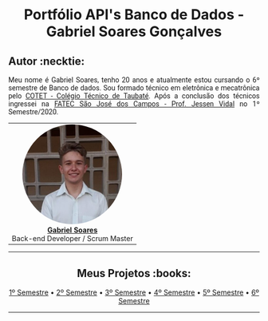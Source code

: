 <html>
<body>
  
 <h1 align="center"> Portfólio API's Banco de Dados - Gabriel Soares Gonçalves</h1>  
  
  <h2> Autor :necktie: </h2>
  
  <p align="justify" style="font-family:roboto;"> Meu nome é Gabriel Soares, tenho 20 anos e atualmente estou cursando o 6º semestre de Banco de dados. Sou formado técnico em eletrônica e mecatrônica pelo <a href="https://www.cotet.com.br/cursos-tecnicos/">COTET - Colégio Técnico de Taubaté</a>. Após a conclusão dos técnicos ingressei na <a href="https://fatecsjc-prd.azurewebsites.net/">FATEC São José dos Campos - Prof. Jessen Vidal</a> no 1º Semestre/2020.</p>
  <p align="justify" style="font-family:roboto;"> </p>
  
  <table align="center">
   <tr>
    <td align="center"><a href="https://www.linkedin.com/in/gabrielsoaresgoncalves/"><img style="border-radius: 50%;" src="https://github.com/GabrielSG20/Portfolio/blob/main/images/GabrielSoares.jfif" width="200px;" alt=""/><br/><b>Gabriel Soares</b></a>
      <br/>
      Back-end Developer / Scrum Master
     </td>
   </tr>
  </table>
  
---

 <h2 align="center"> Meus Projetos :books:</h2>
  <p align="center">
   <a href="https://github.com/GabrielSG20/Portfolio/blob/main/API_1.md"> 1º Semestre</a> •
    <a href="https://github.com/GabrielSG20/Portfolio/blob/main/API_2.md"> 2º Semestre</a></a> •
    <a href="https://github.com/GabrielSG20/Portfolio/blob/main/API_3.md"> 3º Semestre</a></a> •
   <a href="https://github.com/GabrielSG20/Portfolio/blob/main/API_4.md"> 4º Semestre</a> •
   <a href="https://github.com/GabrielSG20/Portfolio/blob/main/API_5.md"> 5º Semestre</a></a> •
   <a href="https://github.com/GabrielSG20/Portfolio/blob/main/API_6.md"> 6º Semestre</a></a>
  </p>
  
---

</body>
</html>
